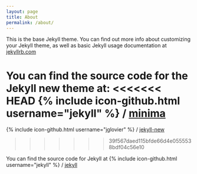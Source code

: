 ```yaml
---
layout: page
title: About
permalink: /about/
---
```


This is the base Jekyll theme. You can find out more info about customizing your Jekyll theme, as well as basic Jekyll usage documentation at [jekyllrb.com](http://jekyllrb.com/)

You can find the source code for the Jekyll new theme at:
<<<<<<< HEAD
{% include icon-github.html username="jekyll" %} /
[minima](https://github.com/jekyll/minima)
=======
{% include icon-github.html username="jglovier" %} /
[jekyll-new](https://github.com/jglovier/jekyll-new)
>>>>>>> 39f567daed115bfde66d4e0555538bdf04c56e10

You can find the source code for Jekyll at
{% include icon-github.html username="jekyll" %} /
[jekyll](https://github.com/jekyll/jekyll)

